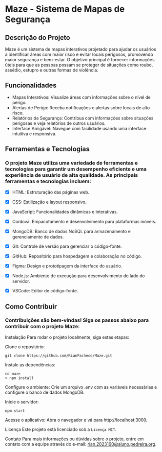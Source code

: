 # Maze - Sistema de Mapas de Segurança
## Descrição do Projeto
  Maze é um sistema de mapas interativos projetado para ajudar os usuários a identificar áreas com maior risco e evitar locais perigosos, promovendo maior segurança e bem-estar. O objetivo principal é fornecer informações úteis para que as pessoas possam se proteger de situações como roubo, assédio, estupro e outras formas de violência.

## Funcionalidades
  - Mapas Interativos: Visualize áreas com informações sobre o nível de perigo.
  - Alertas de Perigo: Receba notificações e alertas sobre locais de alto risco.
  - Relatórios de Segurança: Contribua com informações sobre situações perigosas e veja relatórios de outros usuários.
  - Interface Amigável: Navegue com facilidade usando uma interface intuitiva e responsiva.
## Ferramentas e Tecnologias
### O projeto Maze utiliza uma variedade de ferramentas e tecnologias para garantir um desempenho eficiente e uma experiência de usuário de alta qualidade. As principais ferramentas e tecnologias incluem:

- [x] HTML: Estruturação das páginas web.
- [x] CSS: Estilização e layout responsivo.
- [x] JavaScript: Funcionalidades dinâmicas e interativas.
- [x] Cordova: Empacotamento e desenvolvimento para plataformas móveis.
- [x] MongoDB: Banco de dados NoSQL para armazenamento e gerenciamento de dados.
- [x] Git: Controle de versão para gerenciar o código-fonte.
- [x] GitHub: Repositório para hospedagem e colaboração no código.
- [x] Figma: Design e prototipagem da interface do usuário.
- [x] Node.js: Ambiente de execução para desenvolvimento do lado do servidor.
- [x] VSCode: Editor de código-fonte.


## Como Contribuir
### Contribuições são bem-vindas! Siga os passos abaixo para contribuir com o projeto Maze:

Instalação
Para rodar o projeto localmente, siga estas etapas:

Clone o repositório:

```
git clone https://github.com/RianPacheco/Maze.git
```
Instale as dependências:

```
cd maze
> npm install
```
Configure o ambiente: 
Crie um arquivo .env com as variáveis necessárias e configure o banco de dados MongoDB.

Inicie o servidor:

```
npm start
```
Acesse o aplicativo: Abra o navegador e vá para http://localhost:3000.

Licença
Este projeto está licenciado sob a ```Licença MIT```.

Contato
Para mais informações ou dúvidas sobre o projeto, entre em contato com a equipe através do e-mail: rian.2023160@aluno.pedreira.org.

